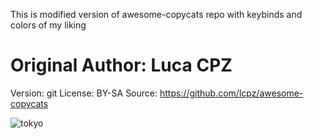 This is modified version of awesome-copycats repo with keybinds and colors of my liking

# Original Author: Luca CPZ
Version:	git
License:	BY-SA
Source:	https://github.com/lcpz/awesome-copycats

![tokyo](https://github.com/autonomuscoder/my_copycats/assets/112854891/d119a96a-dea2-4903-a46d-e0526ba9059a)
